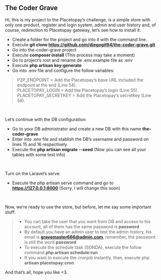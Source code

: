 ## The Coder Grave

Hi, this is my project to the Placetopay’s challenge, is a simple store with only one product, register and login system, admin and user history and, of course, redirection to Placetopay gateway, let’s see how to install it:

- Create a folder for the project and go into it with the command line.
- Execute **git clone https://github.com/diegogit94/the-coder-grave.git**
- Go into the-coder-grave project
- Execute **composer install** (This process may take a moment)
- Go to project’s root and rename de .env.example file as .env
- Execute **php artisan key:generate**
- Go into .env file and configure the follow variables:

>P2P_ENDPOINT = Add the Placetopay’s base URL included the endpoint at the end (Line 54). <br>
>PLACETOPAY_LOGIN = Add the Placetopay’s login (Line 55). <br>
>PLACETOPAY_SECRETKEY = Add the Placetopay’s secretKey (Line 56).

<br>

Let’s continue with the DB configuration:

- Go to your DB administrator and create a new DB with this name **the-coder-grave**
- Enter into .env file and stablish the DB’s username and password on lines 15 and 16 respectively
- Execute the **php artisan migrate --seed** (Now you can see all your tables with some test info)

<br>

Turn on the Laravel’s serve:

- Execute the php artisan serve command and go to **https://127.0.0.1:8000** (Sorry, I will change this soon)

<br>

Now, we’re ready to use the store, but before, let me say some important stuff:

>- You can take the user that you want from DB and access to his account, all of them has the same password is **password**
>- By default you have an admin user to test the admin history, his email is **gravemaster666@admin.com**, remember, the password is still the word **password**
>- To execute the schedule task (SONDA), execute the follow command **php artisan schedule:run**
>- If you want to execute the cronjob instantly, then, execute php **artisan placetopay:cron**

And that’s all, hope you like <3.
